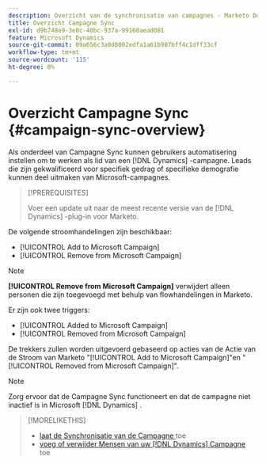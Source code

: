 ```yaml
---
description: Overzicht van de synchronisatie van campagnes - Marketo Docs - Productdocumentatie
title: Overzicht Campagne Sync
exl-id: d9b748e9-3e0c-40bc-937a-99160aead081
feature: Microsoft Dynamics
source-git-commit: 09a656c3a0d0002edfa1a61b987bff4c1dff33cf
workflow-type: tm+mt
source-wordcount: '115'
ht-degree: 0%

---
```


# Overzicht Campagne Sync {#campaign-sync-overview}

Als onderdeel van Campagne Sync kunnen gebruikers automatisering instellen om te werken als lid van een [!DNL Dynamics] -campagne. Leads die zijn gekwalificeerd voor specifiek gedrag of specifieke demografie kunnen deel uitmaken van Microsoft-campagnes.

>[!PREREQUISITES]
>
>Voer een update uit naar de meest recente versie van de [!DNL Dynamics] -plug-in voor Marketo.

De volgende stroomhandelingen zijn beschikbaar:

* [!UICONTROL Add to Microsoft Campaign]
* [!UICONTROL Remove from Microsoft Campaign]

>[!NOTE]
>
>**[!UICONTROL Remove from Microsoft Campaign]** verwijdert alleen personen die zijn toegevoegd met behulp van flowhandelingen in Marketo.

Er zijn ook twee triggers:

* [!UICONTROL Added to Microsoft Campaign]
* [!UICONTROL Removed from Microsoft Campaign]

De trekkers zullen worden uitgevoerd gebaseerd op acties van de Actie van de Stroom van Marketo &quot;[!UICONTROL Add to Microsoft Campaign]&quot;en &quot;[!UICONTROL Removed from Microsoft Campaign]&quot;.

>[!NOTE]
>
>Zorg ervoor dat de Campagne Sync functioneert en dat de campagne niet inactief is in Microsoft [!DNL Dynamics] .

>[!MORELIKETHIS]
>
>* [ laat de Synchronisatie van de Campagne ](/help/marketo/product-docs/crm-sync/microsoft-dynamics-sync/microsoft-dynamics-sync-details/enable-campaign-sync.md) toe
>* [ voeg of verwijder Mensen van uw  [!DNL Dynamics]  Campagne ](/help/marketo/product-docs/core-marketo-concepts/smart-campaigns/microsoft-dynamics-flow-actions/add-or-remove-people-from-your-dynamics-campaign.md) toe

